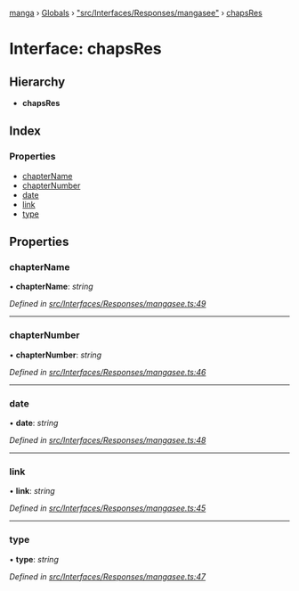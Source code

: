 [manga](../README.md) › [Globals](../globals.md) › ["src/Interfaces/Responses/mangasee"](../modules/_src_interfaces_responses_mangasee_.md) › [chapsRes](_src_interfaces_responses_mangasee_.chapsres.md)

# Interface: chapsRes

## Hierarchy

* **chapsRes**

## Index

### Properties

* [chapterName](_src_interfaces_responses_mangasee_.chapsres.md#chaptername)
* [chapterNumber](_src_interfaces_responses_mangasee_.chapsres.md#chapternumber)
* [date](_src_interfaces_responses_mangasee_.chapsres.md#date)
* [link](_src_interfaces_responses_mangasee_.chapsres.md#link)
* [type](_src_interfaces_responses_mangasee_.chapsres.md#type)

## Properties

###  chapterName

• **chapterName**: *string*

*Defined in [src/Interfaces/Responses/mangasee.ts:49](https://github.com/tushar1210/manga-node/blob/6d10892/src/Interfaces/Responses/mangasee.ts#L49)*

___

###  chapterNumber

• **chapterNumber**: *string*

*Defined in [src/Interfaces/Responses/mangasee.ts:46](https://github.com/tushar1210/manga-node/blob/6d10892/src/Interfaces/Responses/mangasee.ts#L46)*

___

###  date

• **date**: *string*

*Defined in [src/Interfaces/Responses/mangasee.ts:48](https://github.com/tushar1210/manga-node/blob/6d10892/src/Interfaces/Responses/mangasee.ts#L48)*

___

###  link

• **link**: *string*

*Defined in [src/Interfaces/Responses/mangasee.ts:45](https://github.com/tushar1210/manga-node/blob/6d10892/src/Interfaces/Responses/mangasee.ts#L45)*

___

###  type

• **type**: *string*

*Defined in [src/Interfaces/Responses/mangasee.ts:47](https://github.com/tushar1210/manga-node/blob/6d10892/src/Interfaces/Responses/mangasee.ts#L47)*

